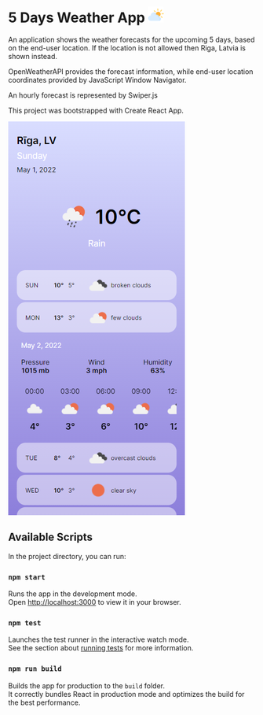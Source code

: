 #  5 Days Weather App ![alt text](./img/sun1.png)

An application shows the 
weather forecasts for the upcoming 5 days, based on
the end-user location. If the location is not
allowed then Riga, Latvia is shown instead.

OpenWeatherAPI 
provides the forecast information, while end-user location 
coordinates provided by JavaScript Window Navigator.

An hourly forecast is represented by Swiper.js

This project was bootstrapped with Create React App.

![alt text](./img/app.png)

## Available Scripts

In the project directory, you can run:

### `npm start`

Runs the app in the development mode.\
Open [http://localhost:3000](http://localhost:3000) to view it in your browser.


### `npm test`

Launches the test runner in the interactive watch mode.\
See the section about [running tests](https://facebook.github.io/create-react-app/docs/running-tests) for more information.

### `npm run build`

Builds the app for production to the `build` folder.\
It correctly bundles React in production mode and optimizes the build for the best performance.
